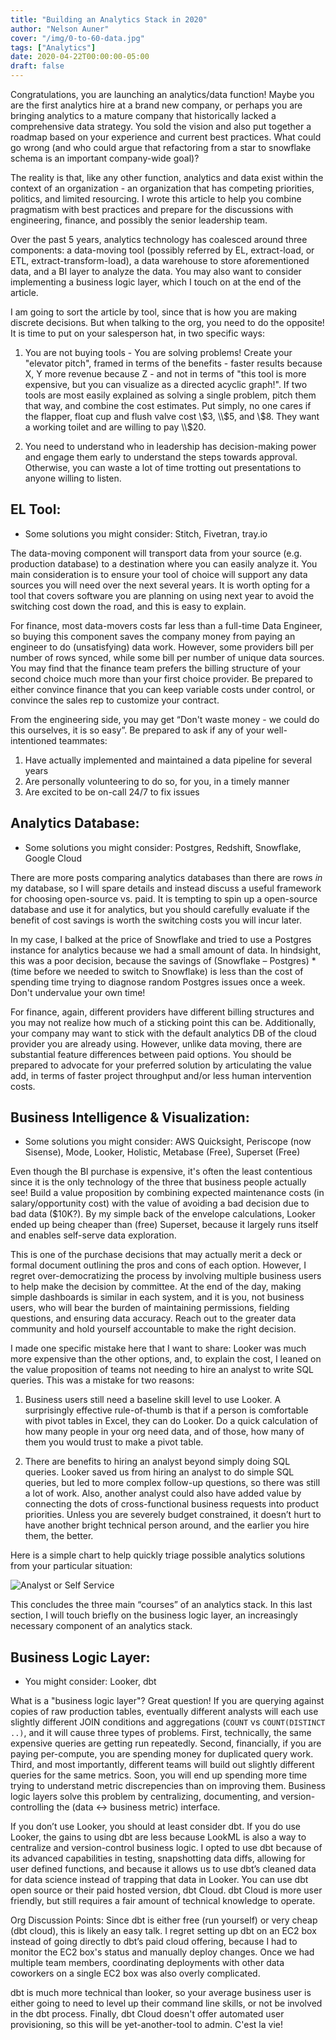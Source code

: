 ```yaml
---
title: "Building an Analytics Stack in 2020"
author: "Nelson Auner"
cover: "/img/0-to-60-data.jpg"
tags: ["Analytics"]
date: 2020-04-22T00:00:00-05:00
draft: false
---
```


Congratulations, you are launching an analytics/data function! Maybe you are the first analytics hire at a brand new company, or perhaps you are bringing analytics to a mature company that historically lacked a comprehensive data strategy. You sold the vision and also put together a roadmap based on your experience and current best practices. What could go wrong (and who could argue that refactoring from a star to snowflake schema is an important company-wide goal)?

<!--more-->

The reality is that, like any other function, analytics and data exist within the context of an organization - an organization that has competing priorities,
politics, and limited resourcing. I wrote this article to help you combine pragmatism with best practices and prepare for the discussions with engineering, finance, and possibly the senior leadership team.

Over the past 5 years, analytics technology has coalesced around three components: a data-moving tool (possibly referred by EL, extract-load, or ETL, extract-transform-load), a data warehouse to store aforementioned data, and a BI layer to analyze the data. You may also want to consider implementing a business logic layer, which I touch on at the end of the article.

I am going to sort the article by tool, since that is how you are making discrete decisions. But when talking to the org, you need to do the opposite! It is time to put on your salesperson hat, in two specific ways:


1. You are not buying tools - You are solving problems! Create your "elevator pitch", framed in terms of the benefits - faster results because X, Y more revenue because Z - and not in terms of "this tool is more expensive, but you can visualize as a directed acyclic graph!". If two tools are most easily explained as solving a single problem, pitch them that way, and combine the cost estimates. Put simply, no one cares if the flapper, float cup and flush valve cost \\$3, \\$5, and \\$8. They want a working toilet and are willing to pay \\$20. 


2. You need to understand who in leadership has decision-making power and engage them early to understand the steps towards approval. Otherwise, you can waste a lot of time trotting out presentations to anyone willing to listen. 



## EL Tool:

- Some solutions you might consider: Stitch, Fivetran, tray.io

The data-moving component will transport data from your source (e.g. production database) to a destination where you can easily analyze it. You main consideration is to ensure your tool of choice will support any data sources you will need over the next several years.  It is worth opting for a tool that covers software you are planning on using next year to avoid the switching cost down the road, and this is easy to explain. 

For finance, most data-movers costs far less than a full-time Data Engineer, so buying this component saves the company money from paying an engineer to do (unsatisfying) data work. However, some providers bill per number of rows synced, while some bill per number of unique data sources. You may find that the finance team prefers the billing structure of your second choice much more than your first choice provider. Be prepared to either convince finance that you can keep variable costs under control, or convince the sales rep to customize your contract.


From the engineering side, you may get “Don't waste money - we could do this ourselves, it is so easy”. Be prepared to ask if any of your well-intentioned teammates:

1. Have actually implemented and maintained a data pipeline for several years
2. Are personally volunteering to do so, for you, in a timely manner
3. Are excited to be on-call 24/7 to fix issues



## Analytics Database:

- Some solutions you might consider: Postgres, Redshift, Snowflake, Google Cloud

There are more posts comparing analytics databases than there are rows *in* my database, so I will spare details and instead discuss a useful framework for choosing open-source vs. paid. 
It is tempting to spin up a open-source database and use it for analytics, but you should carefully evaluate if the benefit of cost savings is worth the switching costs you will incur later. 

In my case, I balked at the price of Snowflake and tried to use a Postgres instance for analytics because we had a small amount of data. In hindsight, this was a poor decision, because the savings of (Snowflake – Postgres) * (time before we needed to switch to Snowflake) is less than the cost of spending time trying to diagnose random Postgres issues once a week. Don't undervalue your own time!

For finance, again, different providers have different billing structures and you may not realize how much of a sticking point this can be. Additionally, your company may want to stick with the default analytics DB of the cloud provider you are already using. However, unlike data moving, there are substantial feature differences between paid options. You should be prepared to advocate for your preferred solution by articulating the value add, in terms of faster project throughput and/or less human intervention costs.


## Business Intelligence & Visualization:

- Some solutions you might consider: AWS Quicksight, Periscope (now Sisense), Mode, Looker, Holistic, Metabase (Free), Superset (Free)

Even though the BI purchase is expensive, it's often the least contentious  since it is the only technology of the three that business people actually see! Build a value proposition by combining expected maintenance costs (in salary/opportunity cost) with the value of avoiding a bad decision due to bad data ($10K?). By my simple back of the envelope calculations, Looker ended up being cheaper than (free) Superset, because it largely runs itself and enables self-serve data exploration.

This is one of the purchase decisions that may actually merit a deck or formal document outlining the pros and cons of each option. However, I regret over-democratizing the process by involving multiple business users to help make the decision by committee. At the end of the day, making simple dashboards is similar in each system, and it is you, not business users, who will bear the burden of maintaining permissions, fielding questions, and ensuring data accuracy. Reach out to the greater data community and hold yourself accountable to make the right decision.

I made one specific mistake here that I want to share: Looker was much more expensive than the other options, and, to explain the cost, I leaned on the value proposition of teams not needing to hire an analyst to write SQL queries. This was a mistake for two reasons:

1.  Business users still need a baseline skill level to use Looker. A surprisingly effective rule-of-thumb is that if a person is comfortable with pivot tables in Excel, they can do Looker. Do a quick calculation of how many people in your org need data, and of those, how many of them you would trust to make a pivot table.

2. There are benefits to hiring an analyst beyond simply doing SQL queries. Looker saved us from hiring an analyst to do simple SQL queries, but led to more complex follow-up questions, so there was still a lot of work. Also, another analyst could also have added value by connecting the dots of cross-functional business requests into product priorities. Unless you are severely budget constrained, it doesn’t hurt to have another bright technical person around, and the earlier you hire them, the better.

Here is a simple chart to help quickly triage possible analytics solutions from
your particular situation:

![Analyst or Self Service](https://nelsonauner.com/images/analysts_or_self_serve.png)


This concludes the three main “courses” of an analytics stack.  In this last section, I will touch briefly on the business logic layer, an increasingly necessary component of an analytics stack.

## Business Logic Layer:

- You might consider: Looker, dbt

 What is a "business logic layer"? Great question! If you are querying against copies of raw production tables, eventually different analysts will each use slightly different JOIN conditions and aggregations (`COUNT` vs `COUNT(DISTINCT ..)`, and it will cause three types of problems. First, technically, the same expensive queries are getting run repeatedly. Second, financially, if you are paying per-compute, you are spending money for duplicated query work. Third, and most importantly, different teams will build out slightly different queries for the same metrics. Soon, you will end up spending more time trying to understand metric discrepencies than on improving them.
Business logic layers solve this problem by centralizing, documenting, and version-controlling the (data <-> business metric) interface.

If you don’t use Looker, you should at least consider dbt. If you do use Looker, the gains to using dbt are less because LookML is also a way to centralize and version-control business logic. I opted to use dbt because of its advanced capabilities in testing, snapshotting data diffs, allowing for user defined functions, and because it allows us to use dbt’s cleaned data for data science instead of trapping that data in Looker. You can use dbt open source or their paid hosted version, dbt Cloud. dbt Cloud is more user friendly, but still requires a fair amount of technical knowledge to operate.

Org Discussion Points: Since dbt is either free (run yourself) or very cheap (dbt cloud), this is likely an easy talk. I regret setting up dbt on an EC2 box instead of going directly to dbt’s paid cloud offering, because I had to monitor the EC2 box's status and manually deploy changes. Once we had multiple team members, coordinating deployments with other data coworkers on a single EC2 box was also overly complicated.

dbt is much more technical than looker, so your average business user is either going to need to level up their command line skills, or not be involved in the dbt process. Finally, dbt Cloud doesn't offer automated user provisioning, so this will be yet-another-tool to admin. C'est la vie!
